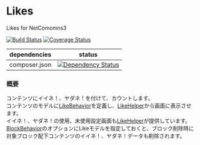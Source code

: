 Likes
==============

Likes for NetComomns3

[![Build Status](https://api.travis-ci.org/NetCommons3/Likes.png?branch=master)](https://travis-ci.org/NetCommons3/Likes)
[![Coverage Status](https://coveralls.io/repos/NetCommons3/Likes/badge.png?branch=master)](https://coveralls.io/r/NetCommons3/Likes?branch=master)

| dependencies  | status |
| ------------- | ------ |
| composer.json | [![Dependency Status](https://www.versioneye.com/user/projects/55208049529844d45300001f/badge.png)](https://www.versioneye.com/user/projects/55208049529844d45300001f) |

### 概要

コンテンツにイイネ！、ヤダネ！を付けて、カウントします。<br>
コンテンツのモデルに[LikeBehavior](https://github.com/NetCommons3/NetCommons3Docs/blob/master/phpdocMd/Likes/LikeBehavior.md)を定義し、[LikeHelper](https://github.com/NetCommons3/NetCommons3Docs/blob/master/phpdocMd/Likes/LikeHelper.md)から画面に表示させます。<br>
イイネ！、ヤダネ！の使用、未使用設定画面も[LikeHelper](https://github.com/NetCommons3/NetCommons3Docs/blob/master/phpdocMd/Likes/LikeHelper.md)が提供しています。<br>
[BlockBehavior](https://github.com/NetCommons3/NetCommons3Docs/blob/master/phpdocMd/Blocks/BlockBehavior.md)のオプションにLikeモデルを指定しておくと、ブロック削除時に対象ブロック配下コンテンツのイイネ！、ヤダネ！データも削除されます。<br>

